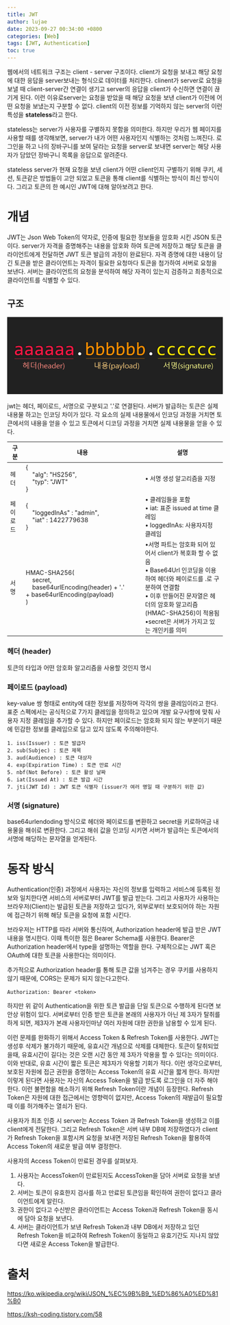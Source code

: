 ```yaml
---
title: JWT
author: lujae
date: 2023-09-27 00:34:00 +0800
categories: [Web]
tags: [JWT, Authentication]
toc: true
---
```


웹에서의 네트워크 구조는 client - server 구조이다. client가 요청을 보내고 해당 요청에 대한 응답을 server보내는 형식으로 데이터를 처리한다. clinent가 server로 요청을 보낼 때 client-server간 연결이 생기고 server의 응답을 client가 수신하면 연결이 끊기게 된다. 이런 이유로server는 요청을 받았을 때 해당 요청을 보낸 client가 이전에 어떤 요청을 보냈는지 구분할 수 없다. client의 이전 정보를 기억하지 않는 server의 이런 특성을 **stateless**라고 한다.

stateless는 server가 사용자를 구별하지 못함을 의미한다. 하지만 우리가 웹 페이지를 사용할 때를 생각해보면, server가 내가 어떤 사용자인지 식별하는 것처럼 느껴진다. 로그인을 하고 나의 장바구니를 보여 달라는 요청을 server로 보내면 server는 해당 사용자가 담았던 장바구니 목록을 응답으로 알려준다.

stateless server가 현재 요청을 보낸 client가 어떤 client인지 구별하기 위해 쿠키, 세션, 토큰같은 방법들이 고안 되었고 토큰을 통해 client를 식별하는 방식이 최신 방식이다. 그리고 토큰의 한 예시인 JWT에 대해 알아보려고 한다.

# 개념

JWT는 Json Web Token의 약자로, 인증에 필요한 정보들을 암호화 시킨 JSON 토큰이다. server가 자격을 증명해주는 내용을 암호화 하여 토큰에 저장하고 해당 토큰을 클라이언트에게 전달하면 JWT 토큰 발급의 과정이 완료된다. 자격 증명에 대한 내용이 담긴 토큰을 받은 클라이언트는 자격이 필요한 요청마다 토큰을 첨가하여 서버로 요청을 보낸다. 서버는 클라이언트의 요청을 분석하여 해당 자격이 있는지 검증하고 최종적으로 클라이언트를 식별할 수 있다.

## 구조

![jwt](../assets/img/jwt/jwt_structure.png)

jwt는 헤더, 페이로드, 서명으로 구분되고 '.'로 연결된다. 서버가 발급하는 토큰은 실제 내용물 하고는 인코딩 차이가 있다. 각 요소의 실제 내용물에서 인코딩 과정을 거치면 토큰에서의 내용을 얻을 수 있고 토큰에서 디코딩 과정을 거치면 실제 내용물을 얻을 수 있다.

| 구분     | 내용                                                                                                       | 설명                                                                                                                                                                                                                                                            |
| -------- | ---------------------------------------------------------------------------------------------------------- | --------------------------------------------------------------------------------------------------------------------------------------------------------------------------------------------------------------------------------------------------------------- |
| 헤더     | {<br />    "alg": "HS256",<br />    "typ": "JWT"<br />}                                                    | • 서명 생성 알고리즘을 지정                                                                                                                                                                                                                                     |
| 페이로드 | {<br />    "loggedInAs" : "admin",<br />    "iat" : 1422779638<br />}                                      | • 클레임들을 포함<br />• iat: 표준 issued at time 클레임<br />• loggedInAs: 사용자지정 클레임                                                                                                                                                                   |
| 서명     | HMAC-SHA256(<br />    secret,<br />    base64urlEncoding(header) + '.' + base64urlEncoding(payload)<br />) | •서명 파트는 암호화 되어 있어서 client가 복호화 할 수 없음<br />• Base64Url 인코딩을 이용하여 헤더와 페이로드를 .로 구분하여 연결함<br />• 이후 만들어진 문자열은 헤더의 암호화 알고리즘(HMAC-SHA256)이 적용됨 <br />•secret은 서버가 가지고 있는 개인키를 의미 |

### 헤더 (header)

토큰의 타입과 어떤 암호화 알고리즘을 사용할 것인지 명시

### 페이로드 (payload)

key-value 쌍 형태로 entity에 대한 정보를 저장하며 각각의 쌍을 클레임이라고 한다. 표준 스펙에서는 공식적으로 7가지 클레임을 정의하고 있으며 개발 요구사항에 맞춰 사용자 지정 클레임을 추가할 수 있다. 하지만 페이로드는 암호화 되지 않는 부분이기 때문에 민감한 정보를 클레임으로 담고 있지 않도록 주의해야한다.

```
1. iss(Issuer) : 토큰 발급자
2. sub(Subjec) : 토큰 제목
3. aud(Audience) : 토큰 대상자
4. exp(Expiration Time) : 토큰 만료 시간
5. nbf(Not Before) : 토큰 활성 날짜
6. iat(Issued At) : 토큰 발급 시간
7. jti(JWT Id) : JWT 토큰 식별자 (issuer가 여러 명일 때 구분하기 위한 값)
```

### 서명 (signature)

base64urlendoding 방식으로 헤더와 페이로드를 변환하고 secret을 키로하여금 내용물을 해쉬로 변환한다. 그리고 해쉬 값을 인코딩 시키면 서버가 발급하는 토큰에서의 서명에 해당하는 문자열을 얻게된다.

# 동작 방식

Authentication(인증) 과정에서 사용자는 자신의 정보를 입력하고 서비스에 등록된 정보와 일치한다면 서비스의 서버로부터 JWT를 발급 받는다. 그리고 사용자가 사용하는 브라우저(Client)는 발급된 토큰을 저장하고 있다가, 외부로부터 보호되어야 하는 자원에 접근하기 위해 해당 토큰을 요청에 포함 시킨다.

브라우저는 HTTP를 따라 서버와 통신하며, Authorization header에 발급 받은 JWT 내용을 명시한다. 이때 특이한 점은 Bearer Schema를 사용한다. Bearer은 Authorization header에서 type을 설명하는 역할을 한다. 구체적으로는 JWT 혹은 OAuth에 대한 토큰을 사용한다는 의미이다.

추가적으로 Authorization header를 통해 토큰 값을 넘겨주는 경우 쿠키를 사용하지 않기 때문에, CORS는 문제가 되지 않는다고한다.

```
Authorization: Bearer <token>
```

하지만 위 같이 Authentication을 위한 토큰 발급을 단일 토큰으로 수행하게 된다면 보안상 위험이 있다. 서버로부터 인증 받은 토큰을 본래의 사용자가 아닌 제 3자가 탈취를 하게 되면, 제3자가 본래 사용자인마냥 여러 자원에 대한 권한을 남용할 수 있게 된다.

이런 문제를 완화하기 위해서 Access Token & Refresh Token를 사용한다. JWT는 생성후 삭제가 불가하기 때문에, 유효시간 개념으로 삭제를 대체한다. 토큰이 탈취되었을때, 유효시간이 길다는 것은 오랜 시간 동안 제 3자가 악용을 할 수 있다는 의미이다. 이와 반대로, 유효 시간이 짧은 토큰은 제3자가 악용할 기회가 적다. 이런 생각으로부터, 보호된 자원에 접근 권한을 증명하는 Access Token의 유효 시간을 짧게 한다. 하지만 이렇게 된다면 사용자는 자신의 Access Token을 발급 받도록 로그인을 더 자주 해야한다. 이런 불편함을 해소하기 위해 Refresh Token이란 개념이 등장한다. Refresh Token은 자원에 대한 접근에서는 영향력이 없지만, Access Token의 재발급이 필요할 때 이를 허가해주는 열쇠가 된다.

사용자가 최초 인증 시 server는 Access Token 과 Refresh Token을 생성하고 이를 client에게 전달한다. 그리고 Refresh Token은 서버 내부 DB에 저장하였다가 client가 Refresh Token을 포함시켜 요청을 보내면 저장된 Refresh Token을 활용하여 Access Token의 새로운 발급 여부 결정한다.

사용자의 Access Token이 만료된 경우를 살펴보자.

1. 사용자는 AccessToken이 만료된지도 AccessToken을 담아 서버로 요청을 보낸다.
2. 서버는 토큰이 유효한지 검사를 하고 만료된 토큰임을 확인하여 권한이 없다고 클라이언트에게 알린다.
3. 권한이 없다고 수신받은 클라이언트는 Access Token과 Refresh Token을 동시에 담아 요청을 보낸다.
4. 서버는 클라이언트가 보낸 Refresh Token과 내부 DB에서 저장하고 있던 Refresh Token을 비교하여 Refresh Token이 동일하고 유효기간도 지나지 않았다면 새로운 Access Token을 발급한다.

# 출처

https://ko.wikipedia.org/wiki/JSON_%EC%9B%B9_%ED%86%A0%ED%81%B0

https://ksh-coding.tistory.com/58
